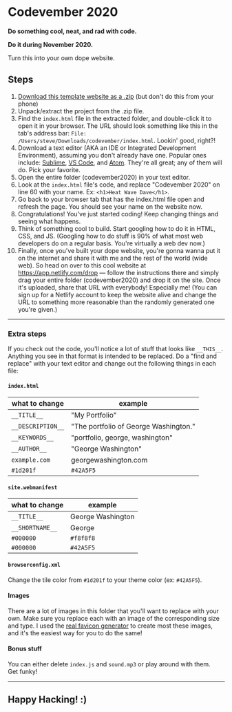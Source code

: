 # Codevember 2020

**Do something cool, neat, and rad with code.**

**Do it during November 2020.**

Turn this into your own dope website.

## Steps

1. [Download this template website as a .zip](https://github.com/davidhartsough/codevember2020/archive/main.zip) (but don't do this from your phone)
1. Unpack/extract the project from the .zip file.
1. Find the `index.html` file in the extracted folder, and double-click it to open it in your browser. The URL should look something like this in the tab's address bar: `File: /Users/steve/Downloads/codevember/index.html`. Lookin' good, right?!
1. Download a text editor (AKA an IDE or Integrated Development Environment), assuming you don't already have one. Popular ones include: [Sublime](https://www.sublimetext.com/), [VS Code](https://code.visualstudio.com/), and [Atom](https://atom.io/). They're all great; any of them will do. Pick your favorite.
1. Open the entire folder (codevember2020) in your text editor.
1. Look at the `index.html` file's code, and replace "Codevember 2020" on line 60 with your name. Ex: `<h1>Heat Wave Dave</h1>`.
1. Go back to your browser tab that has the index.html file open and refresh the page. You should see your name on the website now.
1. Congratulations! You've just started coding! Keep changing things and seeing what happens.
1. Think of something cool to build. Start googling how to do it in HTML, CSS, and JS. (Googling how to do stuff is 90% of what most web developers do on a regular basis. You're virtually a web dev now.)
1. Finally, once you've built your dope website, you're gonna wanna put it on the internet and share it with me and the rest of the world (wide web). So head on over to this cool website at https://app.netlify.com/drop — follow the instructions there and simply drag your entire folder (codevember2020) and drop it on the site. Once it's uploaded, share that URL with everybody! Especially me! (You can sign up for a Netlify account to keep the website alive and change the URL to something more reasonable than the randomly generated one you're given.)

---

### Extra steps

If you check out the code, you'll notice a lot of stuff that looks like `__THIS__`. Anything you see in that format is intended to be replaced. Do a "find and replace" with your text editor and change out the following things in each file:

#### `index.html`

| what to change    | example                               |
| ----------------- | ------------------------------------- |
| `__TITLE__`       | "My Portfolio"                        |
| `__DESCRIPTION__` | "The portfolio of George Washington." |
| `__KEYWORDS__`    | "portfolio, george, washington"       |
| `__AUTHOR__`      | "George Washington"                   |
| `example.com`     | georgewashington.com                  |
| `#1d201f`         | `#42A5F5`                             |

#### `site.webmanifest`

| what to change  | example           |
| --------------- | ----------------- |
| `__TITLE__`     | George Washington |
| `__SHORTNAME__` | George            |
| `#000000`       | `#f8f8f8`         |
| `#000000`       | `#42A5F5`         |

#### `browserconfig.xml`

Change the tile color from `#1d201f` to your theme color (ex: `#42A5F5`).

#### Images

There are a lot of images in this folder that you'll want to replace with your own. Make sure you replace each with an image of the corresponding size and type. I used the [real favicon generator](http://realfavicongenerator.net/) to create most these images, and it's the easiest way for you to do the same!

#### Bonus stuff

You can either delete `index.js` and `sound.mp3` or play around with them. <br /> Get funky!

---

## Happy Hacking! :)
